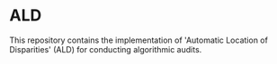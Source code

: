 # ALD
This repository contains the implementation of 'Automatic Location of Disparities' (ALD) for conducting algorithmic audits.

